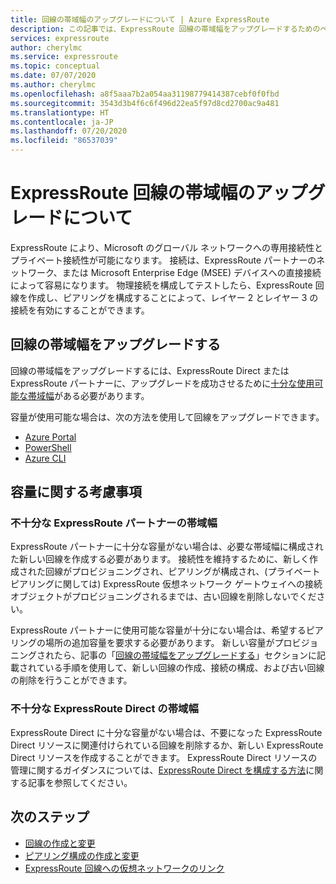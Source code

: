 ```yaml
---
title: 回線の帯域幅のアップグレードについて | Azure ExpressRoute
description: この記事では、ExpressRoute 回線の帯域幅をアップグレードするためのベスト プラクティスについて説明します
services: expressroute
author: cherylmc
ms.service: expressroute
ms.topic: conceptual
ms.date: 07/07/2020
ms.author: cherylmc
ms.openlocfilehash: a8f5aaa7b2a054aa31198779414387cebf0f0fbd
ms.sourcegitcommit: 3543d3b4f6c6f496d22ea5f97d8cd2700ac9a481
ms.translationtype: HT
ms.contentlocale: ja-JP
ms.lasthandoff: 07/20/2020
ms.locfileid: "86537039"
---
```

# <a name="about-upgrading-expressroute-circuit-bandwidth"></a>ExpressRoute 回線の帯域幅のアップグレードについて

ExpressRoute により、Microsoft のグローバル ネットワークへの専用接続性とプライベート接続性が可能になります。 接続は、ExpressRoute パートナーのネットワーク、または Microsoft Enterprise Edge (MSEE) デバイスへの直接接続によって容易になります。 物理接続を構成してテストしたら、ExpressRoute 回線を作成し、ピアリングを構成することによって、レイヤー 2 とレイヤー 3 の接続を有効にすることができます。

## <a name="upgrade-circuit-bandwidth"></a><a name="upgrade"></a>回線の帯域幅をアップグレードする

回線の帯域幅をアップグレードするには、ExpressRoute Direct または ExpressRoute パートナーに、アップグレードを成功させるために[十分な使用可能な帯域幅](#considerations)がある必要があります。

容量が使用可能な場合は、次の方法を使用して回線をアップグレードできます。

* [Azure Portal](expressroute-howto-circuit-portal-resource-manager.md#modify)
* [PowerShell](expressroute-howto-circuit-arm.md#modify)
* [Azure CLI](howto-circuit-cli.md#modify)

## <a name="capacity-considerations"></a><a name="considerations"></a>容量に関する考慮事項

### <a name="insufficient-expressroute-partner-bandwidth"></a><a name="bandwidth"></a>不十分な ExpressRoute パートナーの帯域幅

ExpressRoute パートナーに十分な容量がない場合は、必要な帯域幅に構成された新しい回線を作成する必要があります。 接続性を維持するために、新しく作成された回線がプロビジョニングされ、ピアリングが構成され、(プライベート ピアリングに関しては) ExpressRoute 仮想ネットワーク ゲートウェイへの接続オブジェクトがプロビジョニングされるまでは、古い回線を削除しないでください。

ExpressRoute パートナーに使用可能な容量が十分にない場合は、希望するピアリングの場所の追加容量を要求する必要があります。 新しい容量がプロビジョニングされたら、記事の「[回線の帯域幅をアップグレードする](#upgrade)」セクションに記載されている手順を使用して、新しい回線の作成、接続の構成、および古い回線の削除を行うことができます。


### <a name="insufficient-expressroute-direct-bandwidth"></a><a name="bandwidth"></a>不十分な ExpressRoute Direct の帯域幅

ExpressRoute Direct に十分な容量がない場合は、不要になった ExpressRoute Direct リソースに関連付けられている回線を削除するか、新しい ExpressRoute Direct リソースを作成することができます。 ExpressRoute Direct リソースの管理に関するガイダンスについては、[ExpressRoute Direct を構成する方法](how-to-expressroute-direct-portal.md)に関する記事を参照してください。

## <a name="next-steps"></a>次のステップ

* [回線の作成と変更](expressroute-howto-circuit-portal-resource-manager.md)
* [ピアリング構成の作成と変更](expressroute-howto-routing-portal-resource-manager.md)
* [ExpressRoute 回線への仮想ネットワークのリンク](expressroute-howto-linkvnet-portal-resource-manager.md)
